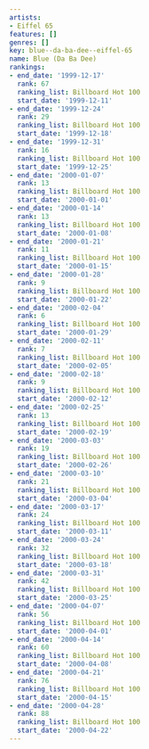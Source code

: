 ```yaml
---
artists:
- Eiffel 65
features: []
genres: []
key: blue--da-ba-dee--eiffel-65
name: Blue (Da Ba Dee)
rankings:
- end_date: '1999-12-17'
  rank: 67
  ranking_list: Billboard Hot 100
  start_date: '1999-12-11'
- end_date: '1999-12-24'
  rank: 29
  ranking_list: Billboard Hot 100
  start_date: '1999-12-18'
- end_date: '1999-12-31'
  rank: 16
  ranking_list: Billboard Hot 100
  start_date: '1999-12-25'
- end_date: '2000-01-07'
  rank: 13
  ranking_list: Billboard Hot 100
  start_date: '2000-01-01'
- end_date: '2000-01-14'
  rank: 13
  ranking_list: Billboard Hot 100
  start_date: '2000-01-08'
- end_date: '2000-01-21'
  rank: 11
  ranking_list: Billboard Hot 100
  start_date: '2000-01-15'
- end_date: '2000-01-28'
  rank: 9
  ranking_list: Billboard Hot 100
  start_date: '2000-01-22'
- end_date: '2000-02-04'
  rank: 6
  ranking_list: Billboard Hot 100
  start_date: '2000-01-29'
- end_date: '2000-02-11'
  rank: 7
  ranking_list: Billboard Hot 100
  start_date: '2000-02-05'
- end_date: '2000-02-18'
  rank: 9
  ranking_list: Billboard Hot 100
  start_date: '2000-02-12'
- end_date: '2000-02-25'
  rank: 13
  ranking_list: Billboard Hot 100
  start_date: '2000-02-19'
- end_date: '2000-03-03'
  rank: 19
  ranking_list: Billboard Hot 100
  start_date: '2000-02-26'
- end_date: '2000-03-10'
  rank: 21
  ranking_list: Billboard Hot 100
  start_date: '2000-03-04'
- end_date: '2000-03-17'
  rank: 24
  ranking_list: Billboard Hot 100
  start_date: '2000-03-11'
- end_date: '2000-03-24'
  rank: 32
  ranking_list: Billboard Hot 100
  start_date: '2000-03-18'
- end_date: '2000-03-31'
  rank: 42
  ranking_list: Billboard Hot 100
  start_date: '2000-03-25'
- end_date: '2000-04-07'
  rank: 56
  ranking_list: Billboard Hot 100
  start_date: '2000-04-01'
- end_date: '2000-04-14'
  rank: 60
  ranking_list: Billboard Hot 100
  start_date: '2000-04-08'
- end_date: '2000-04-21'
  rank: 76
  ranking_list: Billboard Hot 100
  start_date: '2000-04-15'
- end_date: '2000-04-28'
  rank: 88
  ranking_list: Billboard Hot 100
  start_date: '2000-04-22'
---
```


